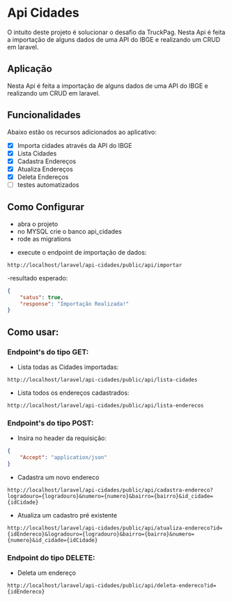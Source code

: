 # Api Cidades

O intuito deste projeto é solucionar o desafio da TruckPag.
Nesta Api é feita a importação de alguns dados de uma API do IBGE e realizando um CRUD em laravel.

## Aplicação

Nesta Api é feita a importação de alguns dados de uma API do IBGE e realizando um CRUD em laravel.

## Funcionalidades

Abaixo estão os recursos adicionados ao aplicativo:

- [x] Importa cidades através da API do IBGE
- [x] Lista Cidades
- [x] Cadastra Endereços 
- [x] Atualiza Endereços
- [x] Deleta Endereços
- [ ] testes automatizados

## Como Configurar

- abra o projeto
- no MYSQL crie o banco api_cidades
- rode as migrations

* execute o endpoint de importação de dados:

```
http://localhost/laravel/api-cidades/public/api/importar
```
-resultado esperado:
```json
{
    "satus": true,
    "response": "Importação Realizada!"
}
```


## Como usar:

### Endpoint's do tipo GET:

* Lista todas as Cidades importadas:
```
http://localhost/laravel/api-cidades/public/api/lista-cidades
```

* Lista todos os endereços cadastrados:
```
http://localhost/laravel/api-cidades/public/api/lista-enderecos
```

### Endpoint's do tipo POST:
* Insira no header da requisição:
```json
{
    "Accept": "application/json"
}    
```

* Cadastra um novo endereco 
```
http://localhost/laravel/api-cidades/public/api/cadastra-endereco?logradouro={logradouro}&numero={numero}&bairro={bairro}&id_cidade={idCidade}
```

* Atualiza um cadastro pré existente
```
http://localhost/laravel/api-cidades/public/api/atualiza-endereco?id={idEndereco}&logradouro={logradouro}&bairro={bairro}&numero={numero}&id_cidade={idCidade}
```

### Endpoint do tipo DELETE:
* Deleta um endereço
```
http://localhost/laravel/api-cidades/public/api/deleta-endereco?id={idEndereco}
```





